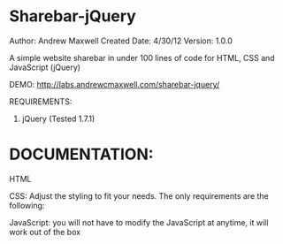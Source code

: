 Sharebar-jQuery
===============

Author: Andrew Maxwell
Created Date: 4/30/12
Version: 1.0.0

A simple website sharebar in under 100 lines of code for HTML, CSS and JavaScript (jQuery)

DEMO:
http://labs.andrewcmaxwell.com/sharebar-jquery/

REQUIREMENTS:
1. jQuery (Tested 1.7.1)


DOCUMENTATION:
==============
HTML

CSS:
Adjust the styling to fit your needs. The only requirements are the following:

JavaScript:
you will not have to modify the JavaScript at anytime, it will work out of the box